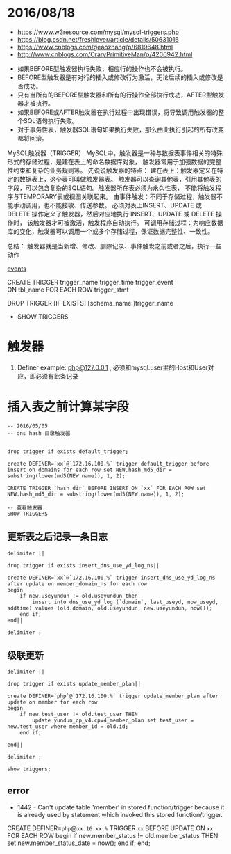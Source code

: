 2016/08/18
==========
* https://www.w3resource.com/mysql/mysql-triggers.php
* https://blog.csdn.net/freshlover/article/details/50631016
* https://www.cnblogs.com/geaozhang/p/6819648.html
* http://www.cnblogs.com/CraryPrimitiveMan/p/4206942.html

- 如果BEFORE型触发器执行失败，相应行的操作也不会被执行。
-  BEFORE型触发器是有对行的插入或修改行为激活，无论后续的插入或修改是否成功。
-  只有当所有的BEFORE型触发器和所有的行操作全部执行成功，AFTER型触发器才被执行。
-  如果BEFORE或AFTER触发器在执行过程中出现错误，将导致调用触发器的整个SQL语句执行失败。
-  对于事务性表，触发器SQL语句如果执行失败，那么由此执行引起的所有改变都将回滚。
  
MySQL触发器（TRIGGER）
MySQL中，触发器是一种与数据表事件相关的特殊形式的存储过程，是建在表上的命名数据库对象，
触发器常用于加强数据的完整性约束和复杂的业务规则等。
先说说触发器的特点：
建在表上：触发器定义在特定的数据表上，这个表可叫做触发器表。
触发器可以查询其他表，引用其他表的字段，可以包含复杂的SQL语句。触发器所在表必须为永久性表，
不能将触发程序与TEMPORARY表或视图关联起来。
由事件触发：不同于存储过程，触发器不能手动调用，也不能接收、传送参数。
必须对表上INSERT、UPDATE 或 DELETE 操作定义了触发器，然后对应地执行 INSERT、UPDATE 或 DELETE 操作时，
该触发器才可被激活，触发程序自动执行。
可调用存储过程：为响应数据库的变化，触发器可以调用一个或多个存储过程，保证数据完整性、一致性。

总结： 触发器就是当新增、修改、删除记录、事件触发之前或者之后，执行一些动作

[events](./events.md)

CREATE TRIGGER trigger_name trigger_time trigger_event     
ON tbl_name 
FOR EACH ROW 
trigger_stmt

DROP TRIGGER [IF EXISTS] [schema_name.]trigger_name

* SHOW TRIGGERS

# 触发器
1. Definer example:  php@127.0.0.1 , 必须和mysql.user里的Host和User对应，即必须有此条记录

# 插入表之前计算某字段

```
-- 2016/05/05
-- dns hash 目录触发器


drop trigger if exists default_trigger; 

create DEFINER=`xx`@`172.16.100.%` trigger default_trigger before insert on domains for each row set NEW.hash_md5_dir = substring(lower(md5(NEW.name)), 1, 2);

CREATE TRIGGER `hash_dir` BEFORE INSERT ON `xx` FOR EACH ROW set NEW.hash_md5_dir = substring(lower(md5(NEW.name)), 1, 2);

-- 查看触发器
SHOW TRIGGERS
```

## 更新表之后记录一条日志

```
delimiter ||

drop trigger if exists insert_dns_use_yd_log_ns||

create DEFINER=`xx`@`172.16.100.%` trigger insert_dns_use_yd_log_ns after update on member_domain_ns for each row
begin   
	if new.useyundun != old.useyundun then
		insert into dns_use_yd_log (`domain`, last_useyd, now_useyd, addtime) values (old.domain, old.useyundun, new.useyundun, now());
	end if; 
end||

delimiter ;

```

## 级联更新

```
delimiter ||

drop trigger if exists update_member_plan||

create DEFINER=`php`@`172.16.100.%` trigger update_member_plan after update on member for each row
begin   
	if new.test_user != old.test_user THEN
		update yundun_cp_v4.cpv4_member_plan set test_user = new.test_user where member_id = old.id;
	end if;

end||

delimiter ;

show triggers;
```


## error
- 1442 - Can't update table 'member' in stored function/trigger because it is already used by statement which invoked this stored function/trigger.


CREATE DEFINER=`php`@`xx.16.xx.%` TRIGGER `xx` BEFORE UPDATE ON `xx` FOR EACH ROW begin
                if new.member_status != old.member_status THEN
                set new.member_status_date = now();
                end if;
end;


